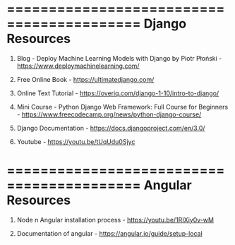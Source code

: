 ==========================================
Django Resources
==========================================

1. Blog - Deploy Machine Learning Models with Django by Piotr Płoński -https://www.deploymachinelearning.com/

2. Free Online Book - https://ultimatedjango.com/

3. Online Text Tutorial - https://overiq.com/django-1-10/intro-to-django/

4. Mini Course - Python Django Web Framework:
Full Course for Beginners - https://www.freecodecamp.org/news/python-django-course/

5. Django Documentation - https://docs.djangoproject.com/en/3.0/

6. Youtube - https://youtu.be/tUqUdu0Sjyc

==========================================
Angular Resources
==========================================

1. Node n Angular installation process - https://youtu.be/1RIXiy0v-wM

2. Documentation of angular - https://angular.io/guide/setup-local
